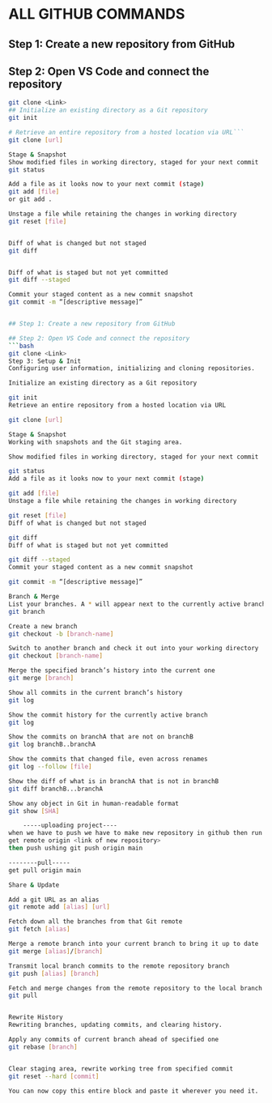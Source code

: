 # ALL GITHUB COMMANDS
## Step 1: Create a new repository from GitHub

## Step 2: Open VS Code and connect the repository
```bash
git clone <Link>
## Initialize an existing directory as a Git repository
git init

# Retrieve an entire repository from a hosted location via URL```
git clone [url]

Stage & Snapshot
Show modified files in working directory, staged for your next commit
git status

Add a file as it looks now to your next commit (stage)
git add [file]
or git add .

Unstage a file while retaining the changes in working directory
git reset [file]


Diff of what is changed but not staged
git diff


Diff of what is staged but not yet committed
git diff --staged

Commit your staged content as a new commit snapshot
git commit -m “[descriptive message]”


## Step 1: Create a new repository from GitHub

## Step 2: Open VS Code and connect the repository
```bash
git clone <Link>
Step 3: Setup & Init
Configuring user information, initializing and cloning repositories.

Initialize an existing directory as a Git repository

git init
Retrieve an entire repository from a hosted location via URL

git clone [url]

Stage & Snapshot
Working with snapshots and the Git staging area.

Show modified files in working directory, staged for your next commit

git status
Add a file as it looks now to your next commit (stage)

git add [file]
Unstage a file while retaining the changes in working directory

git reset [file]
Diff of what is changed but not staged

git diff
Diff of what is staged but not yet committed

git diff --staged
Commit your staged content as a new commit snapshot

git commit -m “[descriptive message]”

Branch & Merge
List your branches. A * will appear next to the currently active branch
git branch

Create a new branch 
git checkout -b [branch-name]

Switch to another branch and check it out into your working directory
git checkout [branch-name]

Merge the specified branch’s history into the current one
git merge [branch]

Show all commits in the current branch’s history
git log

Show the commit history for the currently active branch
git log

Show the commits on branchA that are not on branchB
git log branchB..branchA

Show the commits that changed file, even across renames
git log --follow [file]

Show the diff of what is in branchA that is not in branchB
git diff branchB...branchA

Show any object in Git in human-readable format
git show [SHA]

    -----uploading project----
when we have to push we have to make new repository in github then run the command
get remote origin <link of new repository>
then push ushing git push origin main

--------pull-----
get pull origin main

Share & Update

Add a git URL as an alias
git remote add [alias] [url]

Fetch down all the branches from that Git remote
git fetch [alias]

Merge a remote branch into your current branch to bring it up to date
git merge [alias]/[branch]

Transmit local branch commits to the remote repository branch
git push [alias] [branch]

Fetch and merge changes from the remote repository to the local branch
git pull


Rewrite History
Rewriting branches, updating commits, and clearing history.

Apply any commits of current branch ahead of specified one
git rebase [branch]


Clear staging area, rewrite working tree from specified commit
git reset --hard [commit]

You can now copy this entire block and paste it wherever you need it.









